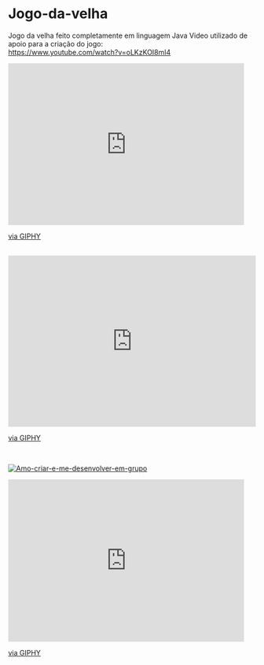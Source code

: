 # Jogo-da-velha
Jogo da velha feito completamente em linguagem Java
Video utilizado de apoio para a criação do jogo:<br>
https://www.youtube.com/watch?v=oLKzKOI8ml4<br>

<iframe src="https://giphy.com/embed/io4okg08c5LvggUAjE" width="480" height="329" frameBorder="0" class="giphy-embed" allowFullScreen></iframe><p><a href="https://giphy.com/gifs/io4okg08c5LvggUAjE">via GIPHY</a></p>
<br>
<div style="width:100%;height:0;padding-bottom:69%;position:relative;"><iframe src="https://giphy.com/embed/io4okg08c5LvggUAjE" width="100%" height="100%" style="position:absolute" frameBorder="0" class="giphy-embed" allowFullScreen></iframe></div><p><a href="https://giphy.com/gifs/io4okg08c5LvggUAjE">via GIPHY</a></p>
<br>

<a href="https://ibb.co/SPRttsN"><img src="https://media.giphy.com/media/GLrO8AJ71g6dqDs02R/giphy.gif" alt="Amo-criar-e-me-desenvolver-em-grupo" border="0"></a>
<iframe src="https://giphy.com/embed/Cnns36gzkGo6I6O23w" width="480" height="330" frameBorder="0" class="giphy-embed" allowFullScreen></iframe><p><a href="https://giphy.com/gifs/Cnns36gzkGo6I6O23w">via GIPHY</a></p>

